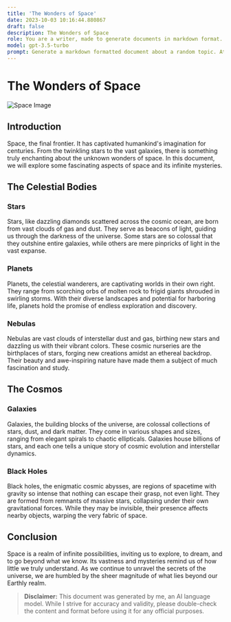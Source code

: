```yaml
---
title: 'The Wonders of Space'
date: 2023-10-03 10:16:44.880867
draft: false
description: The Wonders of Space
role: You are a writer, made to generate documents in markdown format. It is very important that all of the documents you generate are in valid markdown format.
model: gpt-3.5-turbo
prompt: Generate a markdown formatted document about a random topic. At the bottom, include a disclaimer explaining that the document was generated by you. The first line of the document should be the title. Make sure that the entire document is in proper markdown format, using a mix of various tags to make the document visually appealing.
---
```


# The Wonders of Space

![Space Image](https://www.nasa.gov/sites/default/files/thumbnails/image/pia22486-1041.png)

## Introduction

Space, the final frontier. It has captivated humankind's imagination for centuries. From the twinkling stars to the vast galaxies, there is something truly enchanting about the unknown wonders of space. In this document, we will explore some fascinating aspects of space and its infinite mysteries.

## The Celestial Bodies

### Stars

Stars, like dazzling diamonds scattered across the cosmic ocean, are born from vast clouds of gas and dust. They serve as beacons of light, guiding us through the darkness of the universe. Some stars are so colossal that they outshine entire galaxies, while others are mere pinpricks of light in the vast expanse.

### Planets

Planets, the celestial wanderers, are captivating worlds in their own right. They range from scorching orbs of molten rock to frigid giants shrouded in swirling storms. With their diverse landscapes and potential for harboring life, planets hold the promise of endless exploration and discovery.

### Nebulas

Nebulas are vast clouds of interstellar dust and gas, birthing new stars and dazzling us with their vibrant colors. These cosmic nurseries are the birthplaces of stars, forging new creations amidst an ethereal backdrop. Their beauty and awe-inspiring nature have made them a subject of much fascination and study.

## The Cosmos

### Galaxies

Galaxies, the building blocks of the universe, are colossal collections of stars, dust, and dark matter. They come in various shapes and sizes, ranging from elegant spirals to chaotic ellipticals. Galaxies house billions of stars, and each one tells a unique story of cosmic evolution and interstellar dynamics.

### Black Holes

Black holes, the enigmatic cosmic abysses, are regions of spacetime with gravity so intense that nothing can escape their grasp, not even light. They are formed from remnants of massive stars, collapsing under their own gravitational forces. While they may be invisible, their presence affects nearby objects, warping the very fabric of space.

## Conclusion

Space is a realm of infinite possibilities, inviting us to explore, to dream, and to go beyond what we know. Its vastness and mysteries remind us of how little we truly understand. As we continue to unravel the secrets of the universe, we are humbled by the sheer magnitude of what lies beyond our Earthly realm.

> **Disclaimer:** This document was generated by me, an AI language model. While I strive for accuracy and validity, please double-check the content and format before using it for any official purposes.
